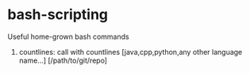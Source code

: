 # bash-scripting
Useful home-grown bash commands

1. countlines: call with countlines [java,cpp,python,any other language name...] [/path/to/git/repo]
